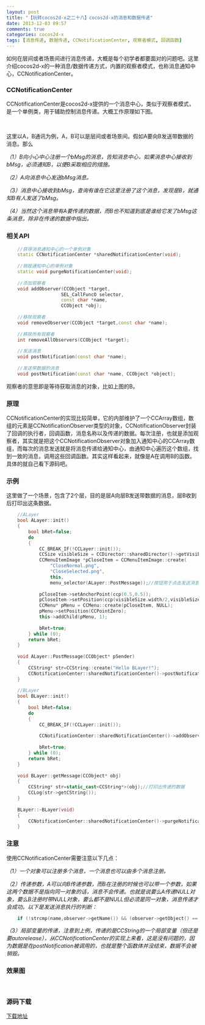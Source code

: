```yaml
---
layout: post
title: "【玩转cocos2d-x之二十八】cocos2d-x的消息和数据传递"
date: 2013-12-03 09:57
comments: true
categories: cocos2d-x
tags: [消息传递, 数据传递, CCNotificationCenter, 观察者模式, 回调函数]
---
```

如何在层间或者场景间进行消息传递，大概是每个初学者都要面对的问题吧。这里介绍cocos2d-x的一种消息/数据传递方式，内置的观察者模式，也称消息通知中心，CCNotificationCenter。

### CCNotificationCenter
CCNotificationCenter是cocos2d-x提供的一个消息中心，类似于观察者模式，是一个单例类，用于辅助控制消息传递。大概工作原理如下图。

<!-- more -->

<div align="center"><img src="http://img.blog.csdn.net/20131203084104765?watermark/2/text/aHR0cDovL2Jsb2cuY3Nkbi5uZXQvamFja3lzdHVkaW8=/font/5a6L5L2T/fontsize/400/fill/I0JBQkFCMA==/dissolve/70/gravity/SouthEast" alt="" border="0" title="CCNotificationCenter" /><br></br></div>

这里以A，B通讯为例，A，B可以是层间或者场景间。假如A要向B发送带数据的消息。那么

*（1）B向小心中心注册一个bMsg的消息，告知消息中心，如果消息中心接收到bMsg，必须通知B，以便B采取相应的措施。*

*（2）A向消息中心发送bMsg消息。*

*（3）消息中心接收到bMsg，查询有谁在它这里注册了这个消息，发现是B，就通知B有人发送了bMsg。*

*（4）当然这个消息带有A要传递的数据，而B也不知道到底是谁给它发了bMsg这条消息，除非在传递的数据中指出。*

### 相关API

``` cpp CCNotificationCenter API
	//获得消息通知中心的一个单例对象  
	static CCNotificationCenter *sharedNotificationCenter(void);  
  
	//销毁通知中心的单例对象  
	static void purgeNotificationCenter(void);  
  
	//添加观察者  
	void addObserver(CCObject *target,   
                 	SEL_CallFuncO selector,  
                 	const char *name,  
                 	CCObject *obj);  
  
    //移除观察者  
    void removeObserver(CCObject *target,const char *name);  
      
    //移除所有观察者  
    int removeAllObservers(CCObject *target);  
      
    //发送消息  
    void postNotification(const char *name);  
      
    //发送带数据的消息  
    void postNotification(const char *name, CCObject *object);  

```

观察者的意思即是等待获取消息的对象，比如上图的B。

### 原理
CCNotificationCenter的实现比较简单，它的内部维护了一个CCArray数组，数组的元素是CCNotificationObserver类型的对象，CCNotificationObserver封装了回调的执行者，回调函数，消息名称以及传递的数据。每次注册，也就是添加观察者，其实就是把这个CCNotificationObserver对象加入通知中心的CCArray数组，而每次的消息发送就是将消息传递给通知中心，由通知中心遍历这个数组，找到一致的消息，调用这些回调函数。其实这样看起来，就像是A在调用B的函数。具体的就自己看下源码吧。

### 示例
这里做了一个场景，包含了2个层，目的是层A向层B发送带数据的消息，层B收到后打印出这条数据。

``` cpp CCNotificationCenter的示例
	//ALayer  
	bool ALayer::init()  
	{  
    	bool bRet=false;  
    	do   
    	{  
        	CC_BREAK_IF(!CCLayer::init());  
        	CCSize visibleSize = CCDirector::sharedDirector()->getVisibleSize();  
        	CCMenuItemImage *pCloseItem = CCMenuItemImage::create(  
            	"CloseNormal.png",  
            	"CloseSelected.png",  
            	this,  
            	menu_selector(ALayer::PostMessage));//按钮用于点击发送消息  
  
        	pCloseItem->setAnchorPoint(ccp(0.5,0.5));  
        	pCloseItem->setPosition(ccp(visibleSize.width/2,visibleSize.height/2));  
        	CCMenu* pMenu = CCMenu::create(pCloseItem, NULL);  
        	pMenu->setPosition(CCPointZero);  
        	this->addChild(pMenu, 1);  
  
        	bRet=true;  
    	} while (0);  
    	return bRet;  
	}  
  
	void ALayer::PostMessage(CCObject* pSender)  
	{  
    	CCString* str=CCString::create("Hello BLayer!");  
    	CCNotificationCenter::sharedNotificationCenter()->postNotification("BMessage",str);//发送带str的消息BMessage  
	}  
  
	//BLayer  
	bool BLayer::init()  
	{  
    	bool bRet=false;  
    	do   
    	{  
        	CC_BREAK_IF(!CCLayer::init());  
          
        	CCNotificationCenter::sharedNotificationCenter()->addObserver(this,callfuncO_selector(BLayer::getMessage),"BMessage",NULL);//注册BMessage，如果接收到了，执行getMessage  
  
        	bRet=true;  
    	} while (0);  
    	return bRet;  
	}  
  
	void BLayer::getMessage(CCObject* obj)  
	{  
    	CCString* str=static_cast<CCString*>(obj);//打印出传递的数据  
    	CCLog(str->getCString());  
	}  
  
	BLayer::~BLayer(void)  
	{  
    	CCNotificationCenter::sharedNotificationCenter()->purgeNotificationCenter();//释放通知中心单例对象  
	}  

```

### 注意
使用CCNotificationCenter需要注意以下几点：

*（1）一个对象可以注册多个消息，一个消息也可以由多个消息注册。*

*（2）传递参数，A可以向B传递参数，而B在注册的时候也可以带一个参数，如果这两个数据不是指向同一对象的话，消息不会传递。也就是说要么A传递NULL对象，要么B注册时带NULL对象，要么都不是NULL但必须是同一对象，消息传递才会成功。以下是发送消息执行的判断：*

``` cpp 消息发送的判断
	if (!strcmp(name,observer->getName()) && (observer->getObject() == object || observer->getObject() == NULL || object == NULL))  

```

*（3）局部变量的传递，注意到上例，传递的是CCString的一个局部变量（但还是要autorelease），从CCNotificationCenter的实现上来看，这是没有问题的，因为数据是在postNotification被调用的，也就是整个函数体并没结束，数据不会被销毁。*

### 效果图
<div align="center"><img src="http://img.blog.csdn.net/20131204150850171" alt="" border="0" title="效果" /><br></br></div>

### 源码下载
[下载地址](http://download.csdn.net/detail/jackyvincefu/6647453)
